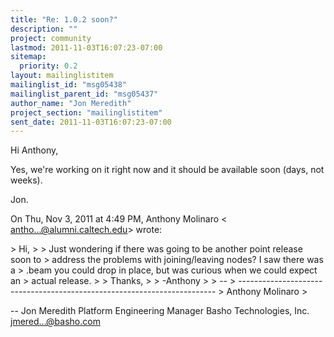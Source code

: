 ```yaml
---
title: "Re: 1.0.2 soon?"
description: ""
project: community
lastmod: 2011-11-03T16:07:23-07:00
sitemap:
  priority: 0.2
layout: mailinglistitem
mailinglist_id: "msg05438"
mailinglist_parent_id: "msg05437"
author_name: "Jon Meredith"
project_section: "mailinglistitem"
sent_date: 2011-11-03T16:07:23-07:00
---
```



Hi Anthony,

Yes, we're working on it right now and it should be available soon (days,
not weeks).

Jon.

On Thu, Nov 3, 2011 at 4:49 PM, Anthony Molinaro &lt;
antho...@alumni.caltech.edu&gt; wrote:

&gt; Hi,
&gt;
&gt; Just wondering if there was going to be another point release soon to
&gt; address the problems with joining/leaving nodes? I saw there was a
&gt; .beam you could drop in place, but was curious when we could expect an
&gt; actual release.
&gt;
&gt; Thanks,
&gt;
&gt; -Anthony
&gt;
&gt; --
&gt; ------------------------------------------------------------------------
&gt; Anthony Molinaro 
&gt;


-- 
Jon Meredith
Platform Engineering Manager
Basho Technologies, Inc.
jmered...@basho.com
